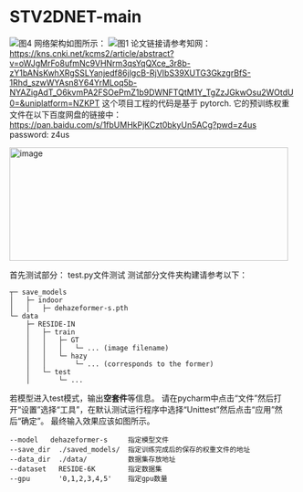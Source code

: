 #  STV2DNET-main
![图4](https://github.com/user-attachments/assets/a2aa915d-ebbb-4038-95d6-52f9cab47b51)
网络架构如图所示：
![图1](https://github.com/user-attachments/assets/491cb991-273a-4537-b996-4b59d93ff5c8)
论文链接请参考知网：https://kns.cnki.net/kcms2/article/abstract?v=oWJgMrFo8ufmNc9VHNrm3qsYqQXce_3r8b-zY1bANsKwhXRgSSLYanjedf86jlgcB-RjVIbS39XUTG3GkzgrBfS-1Rhd_szwWYAsn8Y64YrMLoq5b-NYAZigAdT_O6kvmPA2FSOePmZ1b9DWNFTQtM1Y_TgZzJGkwOsu2WOtdU0=&uniplatform=NZKPT
这个项目工程的代码是基于 pytorch. 它的预训练权重文件在以下百度网盘的链接中：https://pan.baidu.com/s/1fbUMHkPjKCzt0bkyUn5ACg?pwd=z4us password: z4us 


<img width="488" height="199" alt="image" src="https://github.com/user-attachments/assets/f779e024-4aff-47a7-9077-82808aafa9f2" />

首先测试部分：
test.py文件测试
测试部分文件夹构建请参考以下：
```
┬─ save_models
│   ├─ indoor
│   │   ├─ dehazeformer-s.pth
└─ data
    ├─ RESIDE-IN
    │   ├─ train
    │   │   ├─ GT
    │   │   │   └─ ... (image filename)
    │   │   └─ hazy
    │   │       └─ ... (corresponds to the former)
    │   └─ test
    │       └─ ...
```
若模型进入test模式，输出**空套件​**​等信息。
请在pycharm中点击“文件”然后打开“设置”选择“工具”，在默认测试运行程序中选择“Unittest”然后点击“应用”然后“确定”。
最终输入效果应该如图所示。

```
--model   dehazeformer-s     指定模型文件
--save_dir  ./saved_models/  指定训练完成后的保存的权重文件的地址
--data_dir  ./data/          数据集存放地址
--dataset   RESIDE-6K        指定数据集
--gpu       '0,1,2,3,4,5'    指定gpu数量
```
